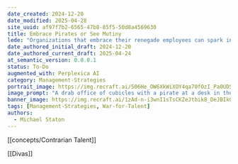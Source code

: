 ```yaml
---
date_created: 2024-12-20
date_modified: 2025-04-28
site_uuid: af97f7b2-6565-47b8-85f5-50d8a4569630
title: Embrace Pirates or See Mutiny
lede: "Organizations that embrace their renegade employees can spark innovation—or risk a mutiny."
date_authored_initial_draft: 2024-12-20
date_authored_current_draft: 2025-04-24
at_semantic_version: 0.0.0.1
status: To-Do
augmented_with: Perplexica AI
category: Management-Strategies
portrait_image: https://img.recraft.ai/506He_OW6XkWiXOY4qa70fOzI_Pa0UDS8C-ZtJnaetM/rs:fit:1024:1820:0/raw:1/plain/abs://external/images/9523cfdf-25f1-42db-995c-90cad02af2d7
image_prompt: "A drab office of cubicles with a pirate at a desk in the center, surrounded by a computer, a large birthday cake, and celebratory balloons tied to his chair. The scene is playful, rebellious, and contrasts conformity with individuality."
banner_image: https://img.recraft.ai/1zAd-n-i3wnI1sTsCKZeJtbik8_DeJBIkGIy7wzCiUI/rs:fit:2048:1024:0/raw:1/plain/abs://external/images/ff4791bd-3dbb-4546-b26f-742177114e34
tags: [Management-Strategies, War-for-Talent]
authors:
  - Michael Staton
---
```


[[concepts/Contrarian Talent]]

[[Divas]]
